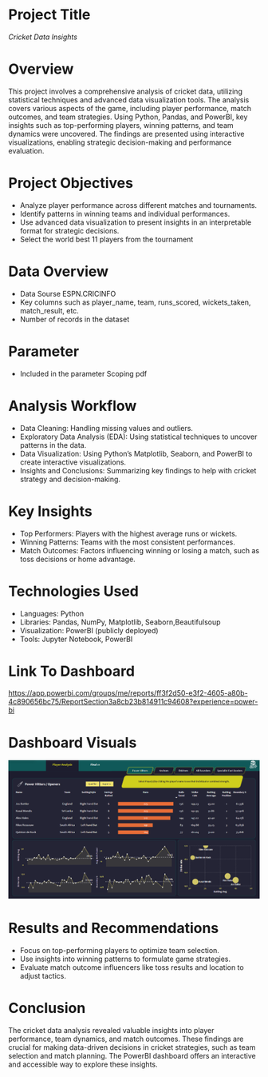 # Project Title

*Cricket Data Insights*

# Overview

This project involves a comprehensive analysis of cricket data, utilizing statistical techniques and advanced data visualization tools. The analysis covers various aspects of the game, including player performance, match outcomes, and team strategies. Using Python, Pandas, and PowerBI, key insights such as top-performing players, winning patterns, and team dynamics were uncovered. The findings are presented using interactive visualizations, enabling strategic decision-making and performance evaluation.

# Project Objectives

- Analyze player performance across different matches and tournaments.
- Identify patterns in winning teams and individual performances.
- Use advanced data visualization to present insights in an interpretable format for strategic decisions.
- Select the world best 11 players from the tournament

# Data Overview

- Data Sourse ESPN.CRICINFO
- Key columns such as player_name, team, runs_scored, wickets_taken, match_result, etc.
- Number of records in the dataset

# Parameter 

- Included in the parameter Scoping pdf

# Analysis Workflow

- Data Cleaning: Handling missing values and outliers.
- Exploratory Data Analysis (EDA): Using statistical techniques to uncover patterns in the data.
- Data Visualization: Using Python’s Matplotlib, Seaborn, and PowerBI to create interactive visualizations.
- Insights and Conclusions: Summarizing key findings to help with cricket strategy and decision-making.

# Key Insights

- Top Performers: Players with the highest average runs or wickets.
- Winning Patterns: Teams with the most consistent performances.
- Match Outcomes: Factors influencing winning or losing a match, such as toss decisions or home advantage.

# Technologies Used

- Languages: Python
- Libraries: Pandas, NumPy, Matplotlib, Seaborn,Beautifulsoup
- Visualization: PowerBI (publicly deployed)
- Tools: Jupyter Notebook, PowerBI

# Link To Dashboard

https://app.powerbi.com/groups/me/reports/ff3f2d50-e3f2-4605-a80b-4c890656bc75/ReportSection3a8cb23b814911c94608?experience=power-bi

# Dashboard Visuals

![Top Performing Players](Dashboard.png)


#  Results and Recommendations

- Focus on top-performing players to optimize team selection.
- Use insights into winning patterns to formulate game strategies.
- Evaluate match outcome influencers like toss results and location to adjust tactics.

# Conclusion

The cricket data analysis revealed valuable insights into player performance, team dynamics, and match outcomes. These findings are crucial for making data-driven decisions in cricket strategies, such as team selection and match planning. The PowerBI dashboard offers an interactive and accessible way to explore these insights.






